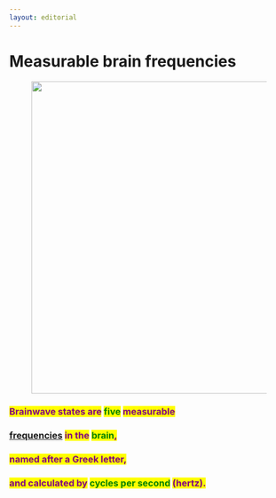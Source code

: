 ```yaml
---
layout: editorial
---
```


# Measurable brain frequencies

<figure><img src="../../../../../../.gitbook/assets/pexels-btgl-♡-18556954.jpg" alt="" width="563"><figcaption></figcaption></figure>

### <mark style="color:purple;">Brainwave states are</mark> <mark style="color:green;">five</mark> <mark style="color:purple;">measurable</mark>

### [frequencies](../../../../astrophysics/big-bang/big-bang/energy-in-physics/frequency.md) <mark style="color:purple;">in the</mark> <mark style="color:green;">brain</mark><mark style="color:purple;">,</mark>&#x20;

### <mark style="color:purple;">named after a Greek letter,</mark>

### &#x20;<mark style="color:purple;">and calculated by</mark> <mark style="color:green;">cycles per second</mark> <mark style="color:purple;">(hertz).</mark>
